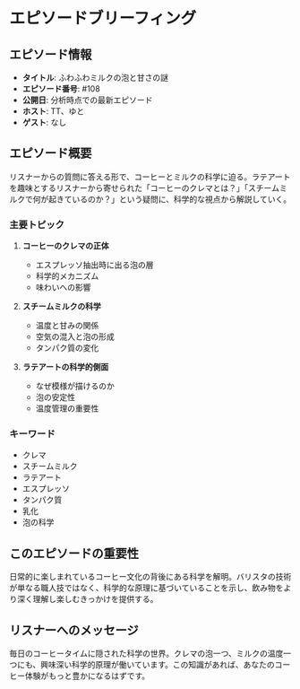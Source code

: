 # エピソードブリーフィング

## エピソード情報
- **タイトル**: ふわふわミルクの泡と甘さの謎
- **エピソード番号**: #108
- **公開日**: 分析時点での最新エピソード
- **ホスト**: TT、ゆと
- **ゲスト**: なし

## エピソード概要

リスナーからの質問に答える形で、コーヒーとミルクの科学に迫る。ラテアートを趣味とするリスナーから寄せられた「コーヒーのクレマとは？」「スチームミルクで何が起きているのか？」という疑問に、科学的な視点から解説していく。

### 主要トピック
1. **コーヒーのクレマの正体**
   - エスプレッソ抽出時に出る泡の層
   - 科学的メカニズム
   - 味わいへの影響

2. **スチームミルクの科学**
   - 温度と甘みの関係
   - 空気の混入と泡の形成
   - タンパク質の変化

3. **ラテアートの科学的側面**
   - なぜ模様が描けるのか
   - 泡の安定性
   - 温度管理の重要性

### キーワード
- クレマ
- スチームミルク
- ラテアート
- エスプレッソ
- タンパク質
- 乳化
- 泡の科学

## このエピソードの重要性

日常的に楽しまれているコーヒー文化の背後にある科学を解明。バリスタの技術が単なる職人技ではなく、科学的な原理に基づいていることを示し、飲み物をより深く理解し楽しむきっかけを提供する。

## リスナーへのメッセージ

毎日のコーヒータイムに隠された科学の世界。クレマの泡一つ、ミルクの温度一つにも、興味深い科学的原理が働いています。この知識があれば、あなたのコーヒー体験がもっと豊かになるはずです。